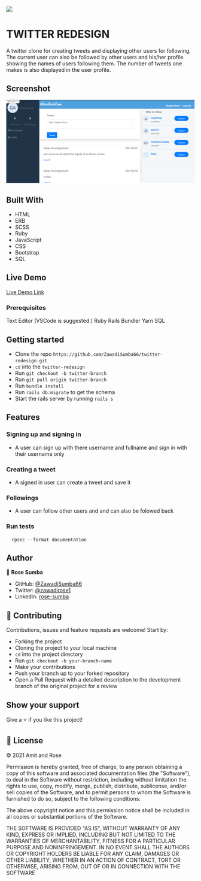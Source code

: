 ![](https://img.shields.io/badge/Microverse-blueviolet)

# TWITTER REDESIGN
A twitter clone for creating tweets and displaying other users for following. The current user can also be followed by other users and his/her profile showing the names of users following them.
The number of tweets one makes is also displayed in the user profile.

## Screenshot
![Rails Capstone](.\app\assets\images\screenshot.png)

## Built With

- HTML
- ERB
- SCSS
- Ruby
- JavaScript
- CSS
- Bootstrap
- SQL

## Live Demo

[Live Demo Link](https://hilnexprojectmanager.herokuapp.com/)

### Prerequisites

  Text Editor (VSCode is suggested.)
  Ruby
  Rails
  Bundler
  Yarn
  SQL

## Getting started

- Clone the repo `https://github.com/ZawadiSumba66/twitter-redesign.git`
- `cd` into the `twitter-redesign`
- Run `git checkout -b twitter-branch`
- Run `git pull origin twitter-branch`
- Run `bundle install`
- Run `rails db:migrate` to get the schema
- Start the rails server by running
```rails s```

## Features

### Signing up and signing in
- A user can sign up with there username and fullname and sign in with their username only

### Creating a tweet

- A signed in user can create a tweet and save it

### Followings

- A user can follow other users and and can also be folowed back

### Run tests

```
  rpsec --format documentation
```
## Author

👤 **Rose Sumba**

- GitHub: [@ZawadiSumba66](https://github.com/ZawadiSumba66)
- Twitter: [@zawadirose1](https://twitter.com/zawadirose1)
- LinkedIn: [rose-sumba](https://www.linkedin.com/in/rose-sumba-9b36401b5/)



## 🤝 Contributing

Contributions, issues and feature requests are welcome! Start by:

- Forking the project
- Cloning the project to your local machine
- `cd` into the project directory
- Run `git checkout -b your-branch-name`
- Make your contributions
- Push your branch up to your forked repository
- Open a Pull Request with a detailed description to the development branch of the original project for a review

## Show your support

Give a ⭐️ if you like this project!

## 📝 License

&copy; 2021 Amit and Rose

Permission is hereby granted, free of charge, to any person obtaining a copy
of this software and associated documentation files (the "Software"), to deal
in the Software without restriction, including without limitation the rights
to use, copy, modify, merge, publish, distribute, sublicense, and/or sell
copies of the Software, and to permit persons to whom the Software is
furnished to do so, subject to the following conditions:

The above copyright notice and this permission notice shall be included in all
copies or substantial portions of the Software.

THE SOFTWARE IS PROVIDED "AS IS", WITHOUT WARRANTY OF ANY KIND, EXPRESS OR
IMPLIED, INCLUDING BUT NOT LIMITED TO THE WARRANTIES OF MERCHANTABILITY,
FITNESS FOR A PARTICULAR PURPOSE AND NONINFRINGEMENT. IN NO EVENT SHALL THE
AUTHORS OR COPYRIGHT HOLDERS BE LIABLE FOR ANY CLAIM, DAMAGES OR OTHER
LIABILITY, WHETHER IN AN ACTION OF CONTRACT, TORT OR OTHERWISE, ARISING FROM,
OUT OF OR IN CONNECTION WITH THE SOFTWARE
